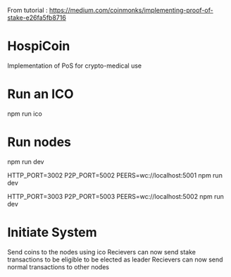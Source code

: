 From tutorial : https://medium.com/coinmonks/implementing-proof-of-stake-e26fa5fb8716

# HospiCoin
Implementation of PoS for crypto-medical use

# Run an ICO
npm run ico

# Run nodes
npm run dev

HTTP_PORT=3002 P2P_PORT=5002 PEERS=wc://localhost:5001 npm run dev

HTTP_PORT=3003 P2P_PORT=5003 PEERS=wc://localhost:5002 npm run dev

# Initiate System
Send coins to the nodes using ico
Recievers can now send stake transactions to be eligible to be elected as leader
Recievers can now send normal transactions to other nodes
